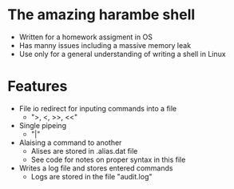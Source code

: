 # The amazing harambe shell
* Written for a homework assigment in OS
* Has manny issues including a massive memory leak
* Use only for a general understanding of writing a shell in Linux

# Features
* File io redirect for inputing commands into a file
    * ">, <, >>, <<"
* Single pipeing
    * "|"
* Alaising a command to another
    * Alises are stored in .alias.dat file
    * See code for notes on proper syntax in this file
* Writes a log file and stores entered commands
    * Logs are stored in the file "audit.log"
